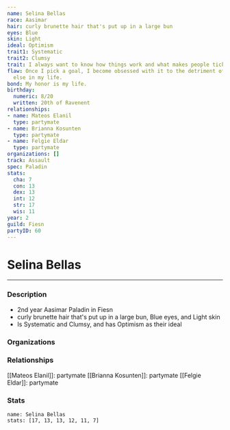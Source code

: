 ```yaml
---
name: Selina Bellas
race: Aasimar
hair: curly brunette hair that's put up in a large bun
eyes: Blue
skin: Light
ideal: Optimism
trait1: Systematic
trait2: Clumsy
trait: I always want to know how things work and what makes people tick.
flaw: Once I pick a goal, I become obsessed with it to the detriment of everything
  else in my life.
bond: My honor is my life.
birthday:
  numeric: 8/20
  written: 20th of Ravenent
relationships:
- name: Mateos Elanil
  type: partymate
- name: Brianna Kosunten
  type: partymate
- name: Felgie Eldar
  type: partymate
organizations: []
track: Assault
spec: Paladin
stats:
  cha: 7
  con: 13
  dex: 13
  int: 12
  str: 17
  wis: 11
year: 2
guild: Fiesn
partyID: 60
---
```

# Selina Bellas
---
### Description
- 2nd year Aasimar Paladin in Fiesn
- curly brunette hair that's put up in a large bun, Blue eyes, and Light skin
- Is Systematic and Clumsy, and has Optimism as their ideal

### Organizations
### Relationships
[[Mateos Elanil]]: partymate
[[Brianna Kosunten]]: partymate
[[Felgie Eldar]]: partymate
### Stats
```statblock
name: Selina Bellas
stats: [17, 13, 13, 12, 11, 7]
```
